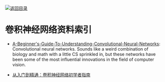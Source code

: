 [![返回目录](https://parg.co/UGo)](https://github.com/wxyyxc1992/Awesome-Links) 
 
 


# 卷积神经网络资料索引

* [A-Beginner's-Guide-To-Understanding-Convolutional-Neural-Networks](http://6me.us/a7X): Convolutional neural networks. Sounds like a weird combination of biology and math with a little CS sprinkled in, but these networks have been some of the most influential innovations in the field of computer vision.

* [从入门到精通：卷积神经网络初学者指南 ](http://www.jiqizhixin.com/article/1363)

